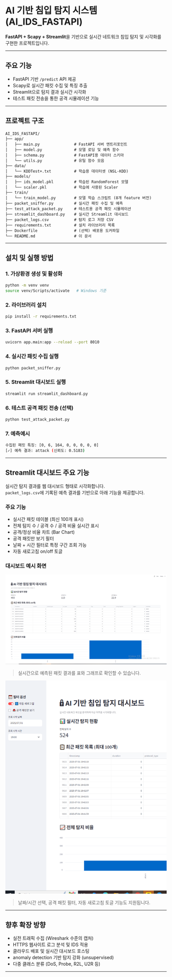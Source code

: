 #  AI 기반 침입 탐지 시스템 (AI_IDS_FASTAPI)

**FastAPI + Scapy + Streamlit**을 기반으로 실시간 네트워크 침입 탐지 및 시각화를 구현한 프로젝트입니다.

---

##  주요 기능

-  FastAPI 기반 `/predict` API 제공  
-  Scapy로 실시간 패킷 수집 및 특징 추출  
-  Streamlit으로 탐지 결과 실시간 시각화  
-  테스트 패킷 전송을 통한 공격 시뮬레이션 기능  

---

##  프로젝트 구조

```
AI_IDS_FASTAPI/
├── app/
│   ├── main.py               # FastAPI 서버 엔트리포인트
│   ├── model.py              # 모델 로딩 및 예측 함수
│   ├── schema.py             # FastAPI용 데이터 스키마
│   └── utils.py              # 유틸 함수 모음
├── data/
│   └── KDDTest+.txt          # 학습용 데이터셋 (NSL-KDD)
├── models/
│   ├── ids_model.pkl         # 학습된 RandomForest 모델
│   └── scaler.pkl            # 학습에 사용된 Scaler
├── train/
│   └── train_model.py        # 모델 학습 스크립트 (8개 feature 버전)
├── packet_sniffer.py         # 실시간 패킷 수집 및 예측
├── test_attack_packet.py     # 테스트용 공격 패킷 시뮬레이션
├── streamlit_dashboard.py    # 실시간 Streamlit 대시보드
├── packet_logs.csv           # 탐지 로그 저장 CSV
├── requirements.txt          # 설치 라이브러리 목록
├── Dockerfile                # (선택) 배포용 도커파일
└── README.md                 # 이 문서
```

---

##  설치 및 실행 방법

### 1. 가상환경 생성 및 활성화

```bash
python -m venv venv
source venv/Scripts/activate   # Windows 기준
```

### 2. 라이브러리 설치

```bash
pip install -r requirements.txt
```

### 3. FastAPI 서버 실행

```bash
uvicorn app.main:app --reload --port 8010
```

### 4. 실시간 패킷 수집 실행

```bash
python packet_sniffer.py
```

### 5. Streamlit 대시보드 실행

```bash
streamlit run streamlit_dashboard.py
```

### 6. 테스트 공격 패킷 전송 (선택)

```bash
python test_attack_packet.py
```

### 7. 예측예시
```bash
수집된 패킷 특징: [0, 6, 164, 0, 0, 0, 0, 0]
[✓] 예측 결과: attack (신뢰도: 0.5183)
```
---

##  Streamlit 대시보드 주요 기능

실시간 탐지 결과를 웹 대시보드 형태로 시각화합니다.  
`packet_logs.csv`에 기록된 예측 결과를 기반으로 아래 기능을 제공합니다.

###  주요 기능
- 실시간 패킷 테이블 (최신 100개 표시)
- 전체 탐지 수 / 공격 수 / 공격 비율 실시간 표시
- 공격/정상 비율 차트 (Bar Chart)
- 공격 패킷만 보기 필터
- 날짜 + 시간 필터로 특정 구간 조회 가능
- 자동 새로고침 on/off 토글

###  대시보드 예시 화면

![대시보드 화면](screenshots/dashboard_main.png)
> 실시간으로 예측된 패킷 결과를 표와 그래프로 확인할 수 있습니다.

![필터 옵션](screenshots/dashboard_sidebar.png)
> 날짜/시간 선택, 공격 패킷 필터, 자동 새로고침 토글 기능도 지원됩니다.

---
##  향후 확장 방향

-  실전 트래픽 수집 (Wireshark 수준의 캡처)
-  HTTPS 웹사이트 로그 분석 및 IDS 적용
-  클라우드 배포 및 실시간 대시보드 호스팅
-  anomaly detection 기반 탐지 강화 (unsupervised)
-  다중 클래스 분류 (DoS, Probe, R2L, U2R 등)

---
